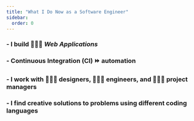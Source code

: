 ```yaml
---
title: "What I Do Now as a Software Engineer"
sidebar:
  order: 0
---
```


### - I build 🧑🏻‍💻 _Web Applications_

### - Continuous Integration (CI) ⏩ automation

### - I work with 👩🏻‍🎨 designers, 👩🏽‍💻 engineers, and 💁🏽‍♂️ project managers

### - I find creative solutions to problems using different coding languages
